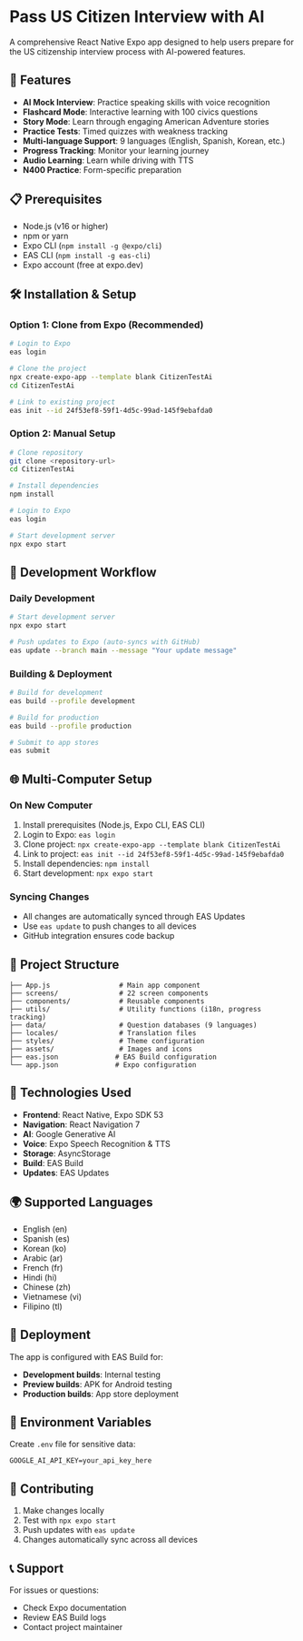 # Pass US Citizen Interview with AI

A comprehensive React Native Expo app designed to help users prepare for the US citizenship interview process with AI-powered features.

## 🚀 Features

- **AI Mock Interview**: Practice speaking skills with voice recognition
- **Flashcard Mode**: Interactive learning with 100 civics questions
- **Story Mode**: Learn through engaging American Adventure stories
- **Practice Tests**: Timed quizzes with weakness tracking
- **Multi-language Support**: 9 languages (English, Spanish, Korean, etc.)
- **Progress Tracking**: Monitor your learning journey
- **Audio Learning**: Learn while driving with TTS
- **N400 Practice**: Form-specific preparation

## 📋 Prerequisites

- Node.js (v16 or higher)
- npm or yarn
- Expo CLI (`npm install -g @expo/cli`)
- EAS CLI (`npm install -g eas-cli`)
- Expo account (free at expo.dev)

## 🛠 Installation & Setup

### Option 1: Clone from Expo (Recommended)
```bash
# Login to Expo
eas login

# Clone the project
npx create-expo-app --template blank CitizenTestAi
cd CitizenTestAi

# Link to existing project
eas init --id 24f53ef8-59f1-4d5c-99ad-145f9ebafda0
```

### Option 2: Manual Setup
```bash
# Clone repository
git clone <repository-url>
cd CitizenTestAi

# Install dependencies
npm install

# Login to Expo
eas login

# Start development server
npx expo start
```

## 🔄 Development Workflow

### Daily Development
```bash
# Start development server
npx expo start

# Push updates to Expo (auto-syncs with GitHub)
eas update --branch main --message "Your update message"
```

### Building & Deployment
```bash
# Build for development
eas build --profile development

# Build for production
eas build --profile production

# Submit to app stores
eas submit
```

## 🌐 Multi-Computer Setup

### On New Computer
1. Install prerequisites (Node.js, Expo CLI, EAS CLI)
2. Login to Expo: `eas login`
3. Clone project: `npx create-expo-app --template blank CitizenTestAi`
4. Link to project: `eas init --id 24f53ef8-59f1-4d5c-99ad-145f9ebafda0`
5. Install dependencies: `npm install`
6. Start development: `npx expo start`

### Syncing Changes
- All changes are automatically synced through EAS Updates
- Use `eas update` to push changes to all devices
- GitHub integration ensures code backup

## 📁 Project Structure

```
├── App.js                 # Main app component
├── screens/               # 22 screen components
├── components/            # Reusable components
├── utils/                 # Utility functions (i18n, progress tracking)
├── data/                  # Question databases (9 languages)
├── locales/               # Translation files
├── styles/                # Theme configuration
├── assets/                # Images and icons
├── eas.json              # EAS Build configuration
└── app.json              # Expo configuration
```

## 🔧 Technologies Used

- **Frontend**: React Native, Expo SDK 53
- **Navigation**: React Navigation 7
- **AI**: Google Generative AI
- **Voice**: Expo Speech Recognition & TTS
- **Storage**: AsyncStorage
- **Build**: EAS Build
- **Updates**: EAS Updates

## 🌍 Supported Languages

- English (en)
- Spanish (es) 
- Korean (ko)
- Arabic (ar)
- French (fr)
- Hindi (hi)
- Chinese (zh)
- Vietnamese (vi)
- Filipino (tl)

## 🚀 Deployment

The app is configured with EAS Build for:
- **Development builds**: Internal testing
- **Preview builds**: APK for Android testing
- **Production builds**: App store deployment

## 🔐 Environment Variables

Create `.env` file for sensitive data:
```
GOOGLE_AI_API_KEY=your_api_key_here
```

## 🤝 Contributing

1. Make changes locally
2. Test with `npx expo start`
3. Push updates with `eas update`
4. Changes automatically sync across all devices

## 📞 Support

For issues or questions:
- Check Expo documentation
- Review EAS Build logs
- Contact project maintainer
